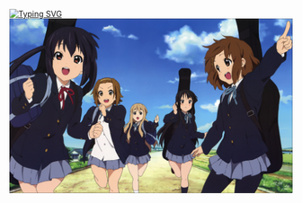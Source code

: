 [![Typing SVG](https://readme-typing-svg.demolab.com?font=Fira+Code&pause=1000&color=B8C2F7&center=true&vCenter=true&width=800&lines=%E6%97%A0%E8%AE%BA%E6%88%91%E4%BB%AC%E8%B5%B0%E5%88%B0%E5%93%AA%E9%87%8C%EF%BC%8C%E6%88%91%E4%BB%AC%E9%83%BD%E6%98%AF%E6%94%BE%E5%AD%A6%E5%90%8E%E5%8D%88%E8%8C%B6%EF%BC%81)](https://git.io/typing-svg)
![](../image/profile.png)

